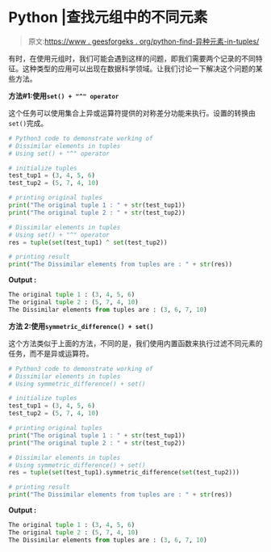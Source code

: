 # Python |查找元组中的不同元素

> 原文:[https://www . geesforgeks . org/python-find-异种元素-in-tuples/](https://www.geeksforgeeks.org/python-find-dissimilar-elements-in-tuples/)

有时，在使用元组时，我们可能会遇到这样的问题，即我们需要两个记录的不同特征。这种类型的应用可以出现在数据科学领域。让我们讨论一下解决这个问题的某些方法。

**方法#1:使用`set() + "^" operator`**

这个任务可以使用集合上异或运算符提供的对称差分功能来执行。设置的转换由`set()`完成。

```py
# Python3 code to demonstrate working of
# Dissimilar elements in tuples
# Using set() + "^" operator

# initialize tuples
test_tup1 = (3, 4, 5, 6)
test_tup2 = (5, 7, 4, 10)

# printing original tuples
print("The original tuple 1 : " + str(test_tup1))
print("The original tuple 2 : " + str(test_tup2))

# Dissimilar elements in tuples
# Using set() + "^" operator
res = tuple(set(test_tup1) ^ set(test_tup2))

# printing result
print("The Dissimilar elements from tuples are : " + str(res))
```

**Output :**

```py
The original tuple 1 : (3, 4, 5, 6)
The original tuple 2 : (5, 7, 4, 10)
The Dissimilar elements from tuples are : (3, 6, 7, 10)

```

**方法 2:使用`symmetric_difference() + set()`**

这个方法类似于上面的方法，不同的是，我们使用内置函数来执行过滤不同元素的任务，而不是异或运算符。

```py
# Python3 code to demonstrate working of
# Dissimilar elements in tuples
# Using symmetric_difference() + set()

# initialize tuples
test_tup1 = (3, 4, 5, 6)
test_tup2 = (5, 7, 4, 10)

# printing original tuples
print("The original tuple 1 : " + str(test_tup1))
print("The original tuple 2 : " + str(test_tup2))

# Dissimilar elements in tuples
# Using symmetric_difference() + set()
res = tuple(set(test_tup1).symmetric_difference(set(test_tup2)))

# printing result
print("The Dissimilar elements from tuples are : " + str(res))
```

**Output :**

```py
The original tuple 1 : (3, 4, 5, 6)
The original tuple 2 : (5, 7, 4, 10)
The Dissimilar elements from tuples are : (3, 6, 7, 10)

```